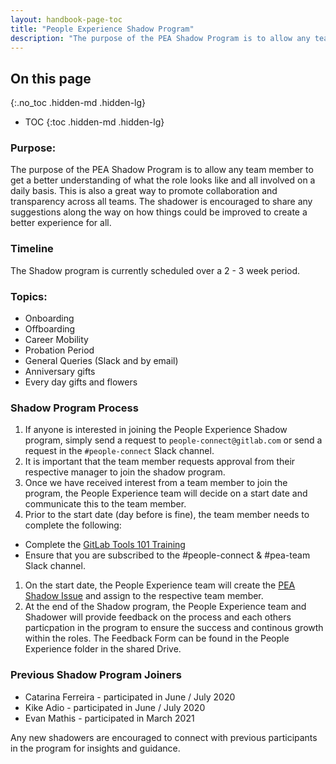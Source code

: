 ```yaml
---
layout: handbook-page-toc
title: "People Experience Shadow Program"
description: "The purpose of the PEA Shadow Program is to allow any team member to get a better understanding of what the role looks like and all involved on a daily basis."
---
```


## On this page
{:.no_toc .hidden-md .hidden-lg}

- TOC
{:toc .hidden-md .hidden-lg}

### Purpose:

The purpose of the PEA Shadow Program is to allow any team member to get a better understanding of what the role looks like and all involved on a daily basis. This is also a great way to promote collaboration and transparency across all teams. The shadower is encouraged to share any suggestions along the way on how things could be improved to create a better experience for all.

### Timeline

The Shadow program is currently scheduled over a 2 - 3 week period. 

### Topics:

- Onboarding
- Offboarding
- Career Mobility
- Probation Period
- General Queries (Slack and by email)
- Anniversary gifts 
- Every day gifts and flowers

### Shadow Program Process

1. If anyone is interested in joining the People Experience Shadow program, simply send a request to `people-connect@gitlab.com` or send a request in the `#people-connect` Slack channel.
1. It is important that the team member requests approval from their respective manager to join the shadow program. 
1. Once we have received interest from a team member to join the program, the People Experience team will decide on a start date and communicate this to the team member.
1. Prior to the start date (day before is fine), the team member needs to complete the following:
- Complete the [GitLab Tools 101 Training](/handbook/people-group/learning-and-development/certifications/gitlab-101/)
- Ensure that you are subscribed to the #people-connect & #pea-team Slack channel.
1. On the start date, the People Experience team will create the [PEA Shadow Issue](https://gitlab.com/gitlab-com/people-group/people-operations/employment-templates/-/blob/master/.gitlab/issue_templates/people_experience_team_shadow.md) and assign to the respective team member.  
1. At the end of the Shadow program, the People Experience team and Shadower will provide feedback on the process and each others particpation in the program to ensure the success and continous growth within the roles. The Feedback Form can be found in the People Experience folder in the shared Drive. 

### Previous Shadow Program Joiners

- Catarina Ferreira - participated in June / July 2020
- Kike Adio - participated in June / July 2020
- Evan Mathis - participated in March 2021

Any new shadowers are encouraged to connect with previous participants in the program for insights and guidance. 
